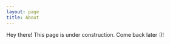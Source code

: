 ```yaml
---
layout: page
title: About
---
```


<p class="message">
  Hey there! This page is under construction. Come back later :)!
